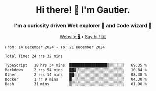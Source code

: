 <h1 align="center">Hi there! 👋 I'm Gautier.</h1>
<h3 align="center">I'm a curiosity driven Web explorer 🚀 and Code wizard 🧙</h3>

<p align="center">
  <a href="https://xisabla.github.io/">Website 🖥️ </a> •
  <a href="mailto:xisabla.dev@gmail.com">Say hi ! ✉️</a>
</p>

<!--START_SECTION:waka-->

```txt
From: 14 December 2024 - To: 21 December 2024

Total Time: 24 hrs 32 mins

TypeScript   18 hrs 34 mins  █████████████████▒░░░░░░░   69.35 %
Markdown     2 hrs 54 mins   ██▓░░░░░░░░░░░░░░░░░░░░░░   10.84 %
Other        2 hrs 14 mins   ██░░░░░░░░░░░░░░░░░░░░░░░   08.38 %
Docker       1 hr 9 mins     █░░░░░░░░░░░░░░░░░░░░░░░░   04.30 %
Bash         31 mins         ▒░░░░░░░░░░░░░░░░░░░░░░░░   01.98 %
```

<!--END_SECTION:waka-->

